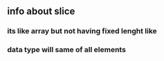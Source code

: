 ## info about slice 

### its like array but not having fixed lenght like 
### data type will same of all elements 
